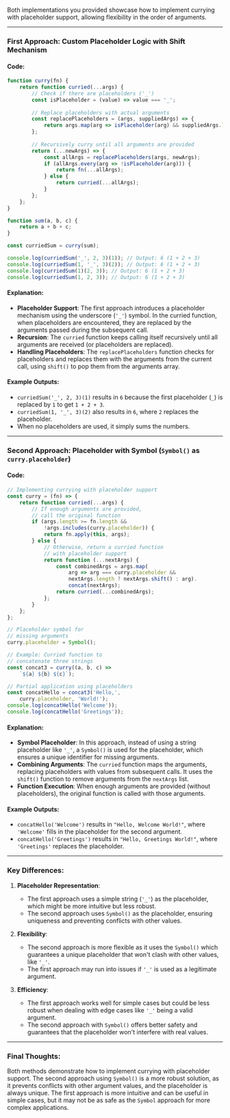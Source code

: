 Both implementations you provided showcase how to implement currying with placeholder support, allowing flexibility in the order of arguments.

---

### **First Approach: Custom Placeholder Logic with Shift Mechanism**

#### Code:
```javascript
function curry(fn) {
    return function curried(...args) {
        // Check if there are placeholders ('_')
        const isPlaceholder = (value) => value === '_';
        
        // Replace placeholders with actual arguments
        const replacePlaceholders = (args, suppliedArgs) => {
            return args.map(arg => isPlaceholder(arg) && suppliedArgs.length ? suppliedArgs.shift() : arg);
        };
        
        // Recursively curry until all arguments are provided
        return (...newArgs) => {
            const allArgs = replacePlaceholders(args, newArgs);
            if (allArgs.every(arg => !isPlaceholder(arg))) {
                return fn(...allArgs);
            } else {
                return curried(...allArgs);
            }
        };
    };
}

function sum(a, b, c) {
    return a + b + c;
}

const curriedSum = curry(sum);

console.log(curriedSum('_', 2, 3)(1)); // Output: 6 (1 + 2 + 3)
console.log(curriedSum(1, '_', 3)(2)); // Output: 6 (1 + 2 + 3)
console.log(curriedSum(1)(2, 3)); // Output: 6 (1 + 2 + 3)
console.log(curriedSum(1, 2, 3)); // Output: 6 (1 + 2 + 3)
```

#### Explanation:
- **Placeholder Support**: The first approach introduces a placeholder mechanism using the underscore (`'_'`) symbol. In the curried function, when placeholders are encountered, they are replaced by the arguments passed during the subsequent call.
- **Recursion**: The `curried` function keeps calling itself recursively until all arguments are received (or placeholders are replaced).
- **Handling Placeholders**: The `replacePlaceholders` function checks for placeholders and replaces them with the arguments from the current call, using `shift()` to pop them from the arguments array.

#### Example Outputs:
- `curriedSum('_', 2, 3)(1)` results in `6` because the first placeholder (`_`) is replaced by `1` to get `1 + 2 + 3`.
- `curriedSum(1, '_', 3)(2)` also results in `6`, where `2` replaces the placeholder.
- When no placeholders are used, it simply sums the numbers.

---

### **Second Approach: Placeholder with Symbol (`Symbol()` as `curry.placeholder`)**

#### Code:
```javascript
// Implementing currying with placeholder support
const curry = (fn) => {
    return function curried(...args) {
        // If enough arguments are provided, 
        // call the original function
        if (args.length >= fn.length &&
            !args.includes(curry.placeholder)) {
            return fn.apply(this, args);
        } else {
            // Otherwise, return a curried function 
            // with placeholder support
            return function (...nextArgs) {
                const combinedArgs = args.map(
                    arg => arg === curry.placeholder && 
                    nextArgs.length ? nextArgs.shift() : arg).
                    concat(nextArgs);
                return curried(...combinedArgs);
            };
        }
    };
};

// Placeholder symbol for 
// missing arguments
curry.placeholder = Symbol();

// Example: Curried function to 
// concatenate three strings
const concat3 = curry((a, b, c) => 
    `${a} ${b} ${c}`);

// Partial application using placeholders
const concatHello = concat3('Hello,', 
    curry.placeholder, 'World!');
console.log(concatHello('Welcome'));
console.log(concatHello('Greetings'));
```

#### Explanation:
- **Symbol Placeholder**: In this approach, instead of using a string placeholder like `'_'`, a `Symbol()` is used for the placeholder, which ensures a unique identifier for missing arguments.
- **Combining Arguments**: The `curried` function maps the arguments, replacing placeholders with values from subsequent calls. It uses the `shift()` function to remove arguments from the `nextArgs` list.
- **Function Execution**: When enough arguments are provided (without placeholders), the original function is called with those arguments.

#### Example Outputs:
- `concatHello('Welcome')` results in `"Hello, Welcome World!"`, where `'Welcome'` fills in the placeholder for the second argument.
- `concatHello('Greetings')` results in `"Hello, Greetings World!"`, where `'Greetings'` replaces the placeholder.

---

### **Key Differences:**

1. **Placeholder Representation**:
   - The first approach uses a simple string (`'_'`) as the placeholder, which might be more intuitive but less robust.
   - The second approach uses `Symbol()` as the placeholder, ensuring uniqueness and preventing conflicts with other values.

2. **Flexibility**:
   - The second approach is more flexible as it uses the `Symbol()` which guarantees a unique placeholder that won't clash with other values, like `'_'`.
   - The first approach may run into issues if `'_'` is used as a legitimate argument.

3. **Efficiency**:
   - The first approach works well for simple cases but could be less robust when dealing with edge cases like `'_'` being a valid argument.
   - The second approach with `Symbol()` offers better safety and guarantees that the placeholder won't interfere with real values.

---

### **Final Thoughts:**
Both methods demonstrate how to implement currying with placeholder support. The second approach using `Symbol()` is a more robust solution, as it prevents conflicts with other argument values, and the placeholder is always unique. The first approach is more intuitive and can be useful in simple cases, but it may not be as safe as the `Symbol` approach for more complex applications.